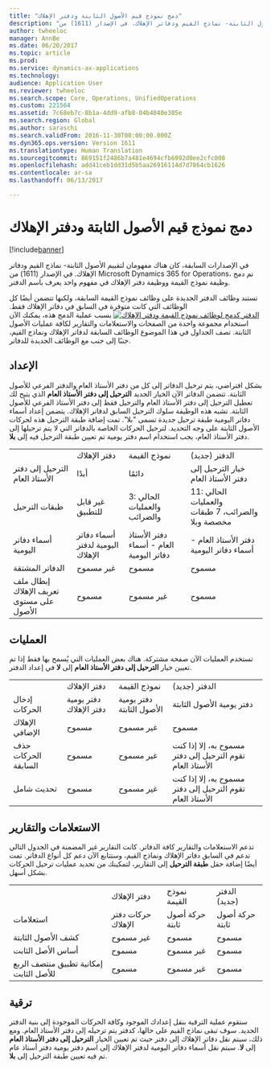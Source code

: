 ```yaml
---
title: "دمج نموذج قيم الأصول الثابتة ودفتر الإهلاك"
description: "في الإصدارات السابقة، كان هناك مفهومان لتقييم الأصول الثابتة- نماذج القيم ودفاتر الإهلاك. في الإصدار (1611) من Microsoft Dynamics 365 for Operations، تم دمج وظيفة نموذج القيمة ووظيفة دفتر الإهلاك في مفهوم واحد يعرف باسم الدفتر."
author: twheeloc
manager: AnnBe
ms.date: 06/20/2017
ms.topic: article
ms.prod: 
ms.service: dynamics-ax-applications
ms.technology: 
audience: Application User
ms.reviewer: twheeloc
ms.search.scope: Core, Operations, UnifiedOperations
ms.custom: 221564
ms.assetid: 7c68eb7c-8b1a-4dd9-afb8-04b4040e305e
ms.search.region: Global
ms.author: saraschi
ms.search.validFrom: 2016-11-30T00:00:00.000Z
ms.dyn365.ops.version: Version 1611
ms.translationtype: Human Translation
ms.sourcegitcommit: 869151f2486b7a481e4694cfb6992d0ee2cfc008
ms.openlocfilehash: add41ceb1dd31d5b5aa26916114d7d7864cb1626
ms.contentlocale: ar-sa
ms.lasthandoff: 06/13/2017

---
```


# <a name="fixed-asset-value-model-and-depreciation-book-merge"></a>دمج نموذج قيم الأصول الثابتة ودفتر الإهلاك

[!include[banner](../includes/banner.md)]


في الإصدارات السابقة، كان هناك مفهومان لتقييم الأصول الثابتة- نماذج القيم ودفاتر الإهلاك. في الإصدار (1611) من Microsoft Dynamics 365 for Operations، تم دمج وظيفة نموذج القيمة ووظيفة دفتر الإهلاك في مفهوم واحد يعرف باسم الدفتر.

تستند وظائف الدفتر الجديدة على وظائف نموذج القيمة السابقة، ولكنها تتضمن أيضًا كل الوظائف التي كانت متوفرة في السابق في دفاتر الإهلاك فقط. [![‬‏‫الدفتر كدمج لوظائف نموذج القيمة ودفتر الإهلاك](./media/fixed-assets.png)](./media/fixed-assets.png) ‏‫بسبب عملية الدمج هذه، يمكنك الآن استخدام مجموعة واحدة من الصفحات والاستعلامات والتقارير لكافة عمليات الأصول الثابتة.‬ تصف الجداول في هذا الموضوع الوظائف السابقة لدفاتر الإهلاك ونماذج القيم، جنبًا إلى جنب مع الوظائف الجديدة للدفاتر.

## <a name="setup"></a>الإعداد
بشكل افتراضي، يتم ترحيل الدفاتر إلى كل من دفتر الأستاذ العام والدفتر الفرعي للأصول الثابتة. تتضمن الدفاتر الآن الخيار الجديد **الترحيل إلى دفتر الأستاذ العام** الذي يتيح لك تعطيل الترحيل إلى دفتر الأستاذ العام والترحيل فقط إلى دفتر الأستاذ الفرعي للأصول الثابتة. تشبه هذه الوظيفة سلوك الترحيل السابق لدفاتر الإهلاك. يتضمن إعداد أسماء دفاتر اليومية طبقة ترحيل جديدة تسمى "بلا". تمت إضافة طبقة الترحيل هذه لحركات الأصول الثابتة على وجه التحديد. لترحيل الحركات الخاصة بالدفاتر التي لا يتم ترحيلها إلى دفتر الأستاذ العام، يجب استخدام اسم دفتر يومية تم تعيين طبقة الترحيل فيه إلى **بلا**.

|                                                  |                                 |                                 |                                                         |
|--------------------------------------------------|---------------------------------|---------------------------------|---------------------------------------------------------|
|                                                  | دفتر الإهلاك               | نموذج القيمة                     | الدفتر (جديد)                                              |
| الترحيل إلى دفتر الأستاذ العام                                   | أبدًا                           | دائمًا                          | خيار الترحيل إلى دفتر الأستاذ العام                                |
| طبقات الترحيل                                   | غير قابل للتطبيق                  | 3: الحالي والعمليات والضرائب | 11: الحالي والعمليات والضرائب، 7 طبقات مخصصة وبلا |
| أسماء دفاتر اليومية                                    | أسماء دفاتر اليومية لدفتر الإهلاك | دفتر الأستاذ العام - أسماء دفاتر اليومية              | دفتر الأستاذ العام - أسماء دفاتر اليومية                                      |
| الدفاتر المشتقة                                    | غير مسموح                     | مسموح                         | مسموح                                                 |
| إبطال ملف تعريف الإهلاك على مستوى الأصول | مسموح                         | غير مسموح                     | مسموح                                                 |

## <a name="processes"></a>العمليات
تستخدم العمليات الآن صفحة مشتركة. هناك بعض العمليات التي يُسمح بها فقط إذا تم تعيين خيار **الترحيل إلى دفتر الأستاذ العام** إلى **لا** في إعداد الدفتر.

|                                |                           |                     |                                          |
|--------------------------------|---------------------------|---------------------|------------------------------------------|
|                                | دفتر الإهلاك         | نموذج القيمة         | الدفتر (جديد)                               |
| إدخال الحركات              | دفتر يومية دفتر الإهلاك | دفتر يومية الأصول الثابتة | دفتر يومية الأصول الثابتة                      |
| الإهلاك الإضافي             | مسموح                   | غير مسموح         | مسموح                                  |
| حذف الحركات السابقة | مسموح                   | غير مسموح         | مسموح به، إلا إذا كنت تقوم الترحيل إلى دفتر الأستاذ العام |
| تحديث شامل                    | مسموح                   | غير مسموح         | مسموح به، إلا إذا كنت تقوم الترحيل إلى دفتر الأستاذ العام |

## <a name="inquiries-and-reports"></a>الاستعلامات والتقارير
تدعم الاستعلامات والتقارير كافة الدفاتر. كانت التقارير غير المضمنة في الجدول التالي تدعم في السابق دفاتر الإهلاك ونماذج القيم، وستتابع الآن دعم كل أنواع الدفاتر. تمت أيضًا إضافة حقل **طبقة الترحيل** إلى التقارير، لتمكينك من تحديد عمليات ترحيل الحركات بشكل أسهل.

|                                       |                                |                          |                          |
|---------------------------------------|--------------------------------|--------------------------|--------------------------|
|                                       | دفتر الإهلاك              | نموذج القيمة              | الدفتر (جديد)               |
| استعلامات                             | حركات دفتر الإهلاك | حركة أصول ثابتة | حركة أصول ثابتة |
| كشف الأصول الثابتة                 | غير مسموح                    | مسموح                  | مسموح                  |
| أساس الأصل الثابت                     | مسموح                        | غير مسموح              | مسموح                  |
| إمكانية تطبيق منتصف الربع للأصل الثابت | مسموح                        | غير مسموح              | مسموح                  |

## <a name="upgrade"></a>ترقية
ستقوم عملية الترقية بنقل إعدادك الموجود وكافة الحركات الموجودة إلى بنية الدفتر الجديد. سوف تبقى نماذج القيم على حالها، كدفتر يتم ترحيله إلى دفتر الأستاذ العام. ومع ذلك، سيتم نقل دفاتر الإهلاك إلى دفتر حيث تم تعيين الخيار **الترحيل إلى دفتر الأستاذ العام** إلى **لا**. سيتم نقل أسماء دفاتر اليومية لدفتر الإهلاك إلى اسم دفتر يومية دفتر أستاذ عام تم فيه تعيين طبقة الترحيل إلى **بلا**.




